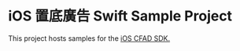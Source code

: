 # iOS 置底廣告 Swift Sample Project
This project hosts samples for the [iOS CFAD SDK.](https://cdn.holmesmind.com/sdk/iOS-AdBottom-Swift.html)


